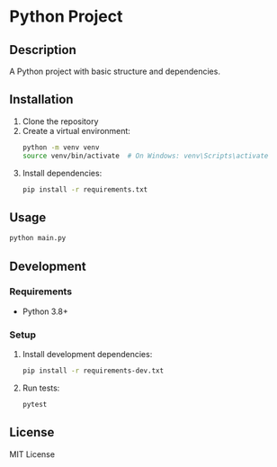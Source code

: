 # Python Project

## Description

A Python project with basic structure and dependencies.

## Installation

1. Clone the repository
2. Create a virtual environment:
   ```bash
   python -m venv venv
   source venv/bin/activate  # On Windows: venv\Scripts\activate
   ```
3. Install dependencies:
   ```bash
   pip install -r requirements.txt
   ```

## Usage

```bash
python main.py
```

## Development

### Requirements

- Python 3.8+

### Setup

1. Install development dependencies:
   ```bash
   pip install -r requirements-dev.txt
   ```

2. Run tests:
   ```bash
   pytest
   ```

## License

MIT License
